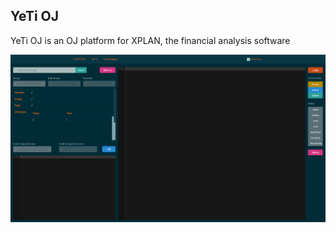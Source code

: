 ## YeTi OJ

YeTi OJ is an OJ platform for XPLAN, the financial analysis software

![](https://github.com/nonemaw/YeTi/blob/master/images/s1.png?raw=true)
